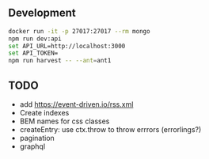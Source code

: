 ## Development

```sh
docker run -it -p 27017:27017 --rm mongo
npm run dev:api
set API_URL=http://localhost:3000
set API_TOKEN=
npm run harvest -- --ant=ant1
```

## TODO

-   add https://event-driven.io/rss.xml
-   Create indexes
-   BEM names for css classes
-   createEntry: use ctx.throw to throw errrors (errorlings?)
-   pagination
-   graphql
